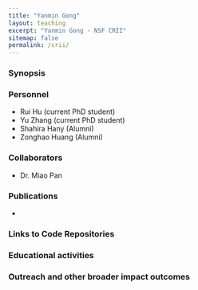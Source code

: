 ```yaml
---
title: "Yanmin Gong" 
layout: teaching
excerpt: "Yanmin Gong - NSF CRII"
sitemap: false
permalink: /crii/
---
```

### Synopsis
### Personnel
- Rui Hu (current PhD student)
- Yu Zhang (current PhD student)
- Shahira Hany (Alumni)
- Zonghao Huang (Alumni)
### Collaborators
- Dr. Miao Pan
### Publications
- 
### Links to Code Repositories
### Educational activities
### Outreach and other broader impact outcomes

